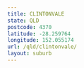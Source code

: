```yaml
---
title: CLINTONVALE
state: QLD
postcode: 4370
latitude: -28.259764
longitude: 152.055174
url: /qld/clintonvale/
layout: suburb
---
```


